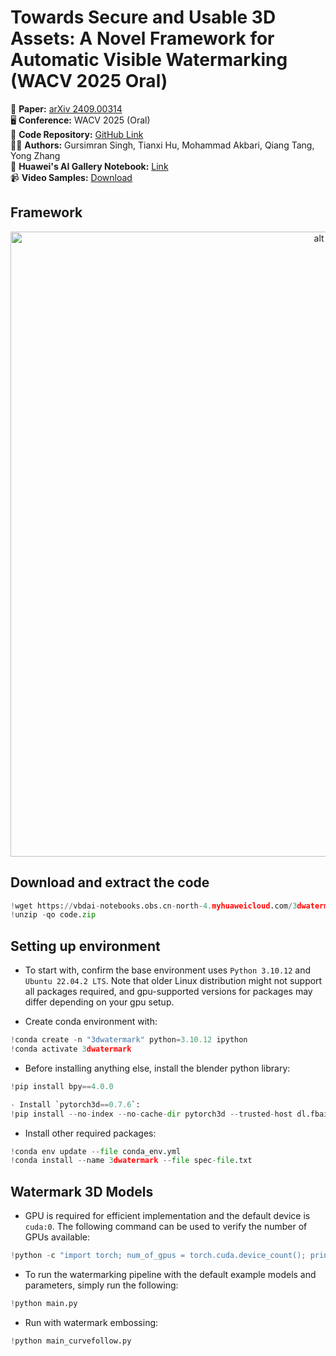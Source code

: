 # **Towards Secure and Usable 3D Assets: A Novel Framework for Automatic Visible Watermarking (WACV 2025 Oral)**  

📄 **Paper:** [arXiv 2409.00314](https://arxiv.org/pdf/2409.00314)  
🖥️ **Conference:** WACV 2025 (Oral)  
📂 **Code Repository:** [GitHub Link](#)  
👨‍💻 **Authors:** Gursimran Singh, Tianxi Hu, Mohammad Akbari, Qiang Tang, Yong Zhang  
🏢 **Huawei's AI Gallery Notebook:** [Link](https://developer.huaweicloud.com/develop/aigallery/notebook/detail?id=58b799a0-5cfc-4c2e-8b9b-440bb2315264)  
📹 **Video Samples:** [Download](https://vbdai-notebooks.obs.cn-north-4.myhuaweicloud.com/3dwatermark/video_demo.mp4)  


## Framework
<p align="center">
<center>
<img src="https://vbdai-notebooks.obs.cn-north-4.myhuaweicloud.com/3dwatermark/framework.png" alt="alt text" width="1000">
</center>
</p> 

## Download and extract the code


```python
!wget https://vbdai-notebooks.obs.cn-north-4.myhuaweicloud.com/3dwatermark/code.zip 
!unzip -qo code.zip
```

## Setting up environment
- To start with, confirm the base environment uses `Python 3.10.12` and `Ubuntu 22.04.2 LTS`. Note that older Linux distribution might not support all packages required, and gpu-supported versions for packages may differ depending on your gpu setup. 

- Create conda environment with:  


```python
!conda create -n "3dwatermark" python=3.10.12 ipython
!conda activate 3dwatermark
```

- Before installing anything else, install the blender python library:  


```python
!pip install bpy==4.0.0
```


```python
- Install `pytorch3d==0.7.6`:  
!pip install --no-index --no-cache-dir pytorch3d --trusted-host dl.fbaipublicfiles.com -f https://dl.fbaipublicfiles.com/pytorch3d/packaging/wheels/py310_cu121_pyt221/download.html
```

- Install other required packages:  


```python
!conda env update --file conda_env.yml
!conda install --name 3dwatermark --file spec-file.txt
```

## Watermark 3D Models
- GPU is required for efficient implementation and the default device is `cuda:0`. The following command can be used to verify the number of GPUs available:


```python
!python -c "import torch; num_of_gpus = torch.cuda.device_count(); print(num_of_gpus)"
```

- To run the watermarking pipeline with the default example models and parameters, simply run the following:


```python
!python main.py
```

- Run with watermark embossing:  


```python
!python main_curvefollow.py
```
